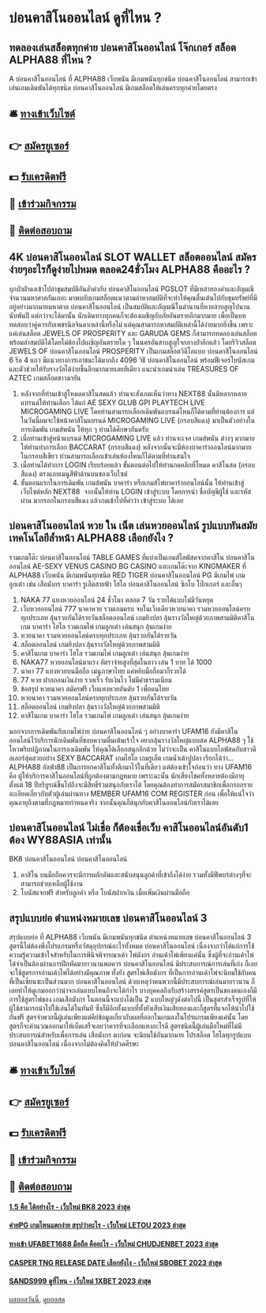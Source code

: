 # บ่อนคาสิโนออนไลน์ ดูที่ไหน ?
## ทดลองเล่นสล็อตทุกค่าย บ่อนคาสิโนออนไลน์ โจ๊กเกอร์ สล็อต ALPHA88 ที่ไหน ?
A บ่อนคาสิโนออนไลน์ ที่ ALPHA88 เว็บพนัน มีเกมพนันทุกชนิด บ่อนคาสิโนออนไลน์ สามารถเข้าเล่นเกมเดิมพันได้ทุกชนิด บ่อนคาสิโนออนไลน์ มีเกมสล็อตให้เล่นครบทุกค่ายโดยตรง

## 🛎 [ทางเข้าเว็บไซต์](https://bit.ly/3SdLNi2)
## 👉 [สมัครยูเซอร์](https://bit.ly/3SdLNi2)
## 💵 [รับเครดิตฟรี](https://bit.ly/3dyRKHj)
## 👑 [เข้าร่วมกิจกรรม](https://bit.ly/3dyRKHj)
## 📱 [ติดต่อสอบถาม](https://bit.ly/3dyRKHj)

## 4K บ่อนคาสิโนออนไลน์ SLOT WALLET สล็อตออนไลน์ สมัครง่ายๆอะไรก็ดูง่ายไปหมด ตลอด24ชั่วโมง ALPHA88 คืออะไร ?
บุกป่าฝ่าดงเข้าไปล่าขุมสมบัติอันล้ำค่ากับ บ่อนคาสิโนออนไลน์ PGSLOT ที่มีเหล่าทองคำและอัญมณีจำนวนมหาศาลกันเถอะ มาพบกับเกมสล็อตแนวตามล่าหาสมบัติที่จะทำให้คุณตื่นเต้นไปกับขุมทรัพย์ที่มีอยู่อย่างมากมายมหาศาล บ่อนคาสิโนออนไลน์ เป็นสมบัติและอัญมณีในตำนานที่หายสาบสูญไปนานนับพันปี แต่กว่าจะได้มานั้น นักเดินทางทุกคนก็จะต้องเผชิญกับภัยอันตรายอีกมากมาย เพื่อเป็นบททดสอบว่าคู่ควรกับเพชรนิลจินดาเหล่านี้หรือไม่ แต่คุณสามารถหาสมบัติเหล่านี้ได้ง่ายมากยิ่งขึ้น
เพราะ แค่เล่นสล็อต JEWELS OF PROSPERITY และ GARUDA GEMS ก็สามารถทดลองเล่นสล็อตพร้อมล่าสมบัติได้โดยไม่ต้องไปเผชิญอันตรายใด ๆ ในนครอันสาบสูญใจกลางป่าลึกแล้ว โดยรีวิวสล็อต JEWELS OF บ่อนคาสิโนออนไลน์ PROSPERITY เป็นเกมสล็อตวิดีโอแบบ บ่อนคาสิโนออนไลน์ 6 รีล 4 แถว มีแนวทางการเอาชนะได้มากถึง 4096 วิธี บ่อนคาสิโนออนไลน์ พร้อมฟีเจอร์โบนัสเกมและตัวช่วยให้รับรางวัลได้ง่ายขึ้นอีกมากมายเลยทีเดียว
แนะนำเกมน่าเล่น TREASURES OF AZTEC เกมสล็อตชาวมายัน
1. หลังจากที่ท่านเข้าสู่โหมดคาสิโนสดแล้ว ท่านจะสังเกตเห็นว่าทาง NEXT88 นั้นมีหลากหลายแบรนด์ให้ท่านเลือก ได้แก่ AE SEXY GLUB GPI PLAYTECH LIVE MICROGAMING LIVE โดยท่านสามารถเลือกเดิมพันแบรนด์ไหนก็ได้ตามที่ท่านต้องการ แต่ในวันนี้ผมจะใช้หน้าคาสิโนแบรนด์ MICROGAMING LIVE (กรอบสีแดง) มาเป็นตัวอย่างในการเดิมพัน เกมส์พนัน ให้ทุก ๆ ท่านได้ศึกษากันครับ
2. เมื่อท่านเข้าสู่หน้าแบรนด์ MICROGAMING LIVE แล้ว ท่านจะเจอ เกมส์พนัน ต่างๆ มากมาย ให้ท่านทำการเลือก BACCARAT (กรอบสีแดง) หลังจากนั้นจะมีห้องบาคาร่าออนไลน์มากมายในกรอบสีเขียว ท่านสามารถเลือกเข้าเล่นห้องไหนก็ได้ตามที่ท่านสนใจ
3. เมื่อท่านได้ทำการ LOGIN เรียบร้อยแล้ว ขั้นตอนต่อไปให้ท่านกดคลิกที่โหมด คาสิโนสด (กรอบสีแดง) ตรงแถบเมนูสีฟ้าด้านบนของเว็บไซต์
4. ขั้นตอนแรกในการเดิมพัน เกมส์พนัน บาคาร่า หรือเกมส์ไพ่บาคาร่าออนไลน์นั้น ให้ท่านเข้าสู่เว็บไซต์หลัก NEXT88  จากนั้นให้ท่าน LOGIN เข้าสู่ระบบ โดยการนำ ชื่อบัญชีผู้ใช้ และรหัสผ่าน มากรอกในกรอบสีแดง แล้วกดเข้าไปที่คำว่า เข้าสู่ระบบ ได้เลย

## บ่อนคาสิโนออนไลน์ หวย ใน เน็ต เล่นหวยออนไลน์ รูปแบบทันสมัย เทคโนโลยีล้ำหน้า ALPHA88 เลือกยังไง ?
รวมเกมโต๊ะ บ่อนคาสิโนออนไลน์ TABLE GAMES ที่แบ่งเป็นเกมส์ไลฟ์สดจากคาสิโน บ่อนคาสิโนออนไลน์ AE-SEXY VENUS CASINO BG CASINO และเกมโต๊ะจาก KINGMAKER ที่ ALPHA88 เว็บพนัน มีเกมพนันทุกชนิด RED TIGER บ่อนคาสิโนออนไลน์ PG มีเกมไพ่ เกมลูกเต๋า เช่น เสือมังกร บาคาร่า รูเล็ตสายฟ้า ไฮโล บ่อนคาสิโนออนไลน์ ซิกโบ โป๊กเกอร์ และอื่นๆ
1. NAKA 77 แทงหวยออนไลน์ 24 ชั่วโมง ตลอด 7 วัน รวยได้แบบไม่มีวันหยุด
2. เว็บหวยออนไลน์ 777 นาคาหวย รวมเกมครบ จบในเว็บเดียวหวยนาคา รวมหวยออนไลน์ครบทุกประเภท ลุ้นรวยกันได้รายวันสล็อตออนไลน์ เกมยิงปลา ลุ้นรางวัลใหญ่ด้วยภาพสามมิติคาสิโนเกม บาคาร่า ไฮโล รวมเกมไพ่ เกมลูกเต๋า เล่นสนุก ลุ้นเกมง่าย
3. หวยนาคา รวมหวยออนไลน์ครบทุกประเภท ลุ้นรวยกันได้รายวัน
4. สล็อตออนไลน์ เกมยิงปลา ลุ้นรางวัลใหญ่ด้วยภาพสามมิติ
5. คาสิโนเกม บาคาร่า ไฮโล รวมเกมไพ่ เกมลูกเต๋า เล่นสนุก ลุ้นเกมง่าย
6. NAKA77 หวยออนไลน์มาแรง อัตราจ่ายสูงที่สุดในลาว เล่น 1 บาท ได้ 1000
7. นาคา 77 แทงหวยบนมือถือ เมนูภาษาไทย แค่หยิบมือถือมาก็รวยได้
8. 77 หวย ฝากถอนเงินง่าย รวยเร็ว รับเงินไว ไม่มีค่าธรรมเนียม
9. ข้อสรุป หวยนาคา สมัครฟรี เว็บแทงหวยอันดับ 1 เพื่อคนไทย
10. หวยนาคา รวมหวยออนไลน์ครบทุกประเภท ลุ้นรวยกันได้รายวัน
11. สล็อตออนไลน์ เกมยิงปลา ลุ้นรางวัลใหญ่ด้วยภาพสามมิติ
12. คาสิโนเกม บาคาร่า ไฮโล รวมเกมไพ่ เกมลูกเต๋า เล่นสนุก ลุ้นเกมง่าย

นอกจากการเดิมพันกับเกมไพ่ง่าย บ่อนคาสิโนออนไลน์ ๆ อย่างบาคาร่า UFAM16 ยังมีคาสิโนออนไลน์ไว้บริการนักเดิมพันที่ชอบความตื่นเต้นเร้าใจ อยากลุ้นรางวัลใหญ่แบบสด ALPHA88 ๆ ใช้ไหวพริบปฏิภาณในการลงเดิมพัน ให้คุณได้เลือกสนุกอีกด้วย ไม่ว่าจะเป็น คาสิโนแบบไลฟ์สดกับสาวดีลเลอร์สุดสวยอย่าง SEXY BACCARAT เกมไฮโล เกมรูเล็ต เกมน้ำเต้าปูปลา เรียกได้ว่า… ALPHA88 อัลฟ่า88 เป็นการยกคาสิโนทั้งตึกมาไว้ในที่เดียว
แต่ต้องเข้าใจก่อนว่า ทาง UFAM16 คือ ผู้ให้บริการคาสิโนออนไลน์ที่ถูกต้องตามกฎหมาย เพราะฉะนั้น นักเสี่ยงโชคทั้งหลายต้องมีอายุตั้งแต่ 18 ปีบริบูรณ์ขึ้นไปถึงจะมีสิทธิ์ร่วมสนุกกับเราได้ โดยคุณต้องทำการสมัครสมาชิกเพื่อกรอกรายละเอียดเกี่ยวกับตัวผู้เล่นผ่านทาง MEMBER UFAM16 COM REGISTER ก่อน เพื่อให้แน่ใจว่าคุณอายุถึงตามที่กฎหมายกำหนดจริง จากนั้นคุณก็สนุกกับคาสิโนออนไลน์กับเราได้เลย

## บ่อนคาสิโนออนไลน์ ไม่เชื่อ ก็ต้องเชื่อเว็บ คาสิโนออนไลน์อันดับ1 ต้อง WY88ASIA เท่านั้น
BK8 บ่อนคาสิโนออนไลน์ บ่อนคาสิโนออนไลน์
1. คาสิโน บนมือถือควรจะมีการผลักดันและสนับสนุนลูกค้าที่เข้าถึงได้ง่าย รวมทั้งมีฟีพบร์ต่างๆที่จะสามารถช่วยเหลือผู้ใช้งาน
2. โบนัสแจกฟรี สำหรับลูกค้า หรือ โบนัสฝากเงิน เมื่อเพิ่มเงินผ่านมือถือ

## สรุปแบบย่อ ตำแหน่งหมายเลข บ่อนคาสิโนออนไลน์ 3
สรุปแบบย่อ ที่ ALPHA88 เว็บพนัน มีเกมพนันทุกชนิด ตำแหน่งหมายเลข บ่อนคาสิโนออนไลน์ 3 สูตรนี้ไม่ต้องพึ่งโปรแกรมหรือวัสดุอุปกรณ์อะไรทั้งหมด บ่อนคาสิโนออนไลน์ เนื่องจากว่าได้แก่การใช้ความรู้ความเข้าใจสำหรับในการพินิจพิจารณาเค้า ไพ่มังกร อ่านเค้าไพ่เพียงแค่นั้น ซึ่งผู้ที่จะอ่านเค้าไพ่ได้จำเป็นต้องผ่านการฝึกหัดมายาวนานพอควร บ่อนคาสิโนออนไลน์ มีประสบการณ์การเล่นที่เก่ง ก็เลยจะใช้สูตรการอ่านเค้าไพ่ได้อย่างมีคุณภาพ ทั้งยัง สูตรไพ่เสือมังกร ที่เป็นการอ่านเค้าไพ่จะนิยมใช้กับคนที่เป็นเซียนซะเป็นส่วนมาก บ่อนคาสิโนออนไลน์ ด้วยเหตุว่าคนพวกนี้มีประสบการณ์เล่นมายาวนาน ก็เลยทำให้ดูเกมออกว่าน่าจะเล่นแบบไหนถึงจะได้กำไร บางบุคคลถึงกับสร้างสรรค์สูตรเป็นของตนเองก็มี
การใช้สูตรไพ่ของ เกมเสือมังกร ในตอนนี้จะแบ่งได้เป็น 2 แบบใหญ่ๆดังต่อไปนี้
เป็นสูตรสำเร็จรูปที่ให้ผู้ใช้สามารถนำไปใช้เล่นได้ในทันที ซึ่งก็มีอีกทั้งแบบที่ทั้งยังเสียเงินเสียทองและก็สูตรที่แจกให้นำไปใช้กันฟรี สูตรจำพวกนี้ผู้เล่นเพียงแต่คีย์ข้อมูลเกี่ยวกับผลที่ออกในเกมลงในโปรแกรมเพียงแค่นั้น โดยสูตรก็จะคำนวณออกมาให้เบ็ดเสร็จเลยว่าควรที่จะเลือกแทงอะไรดี สูตรชนิดนี้ผู้เล่นมือใหม่ที่ไม่มีประสบการณ์สำหรับเพื่อการเล่น เสือมังกร มาก่อน จะนิยมใช้กันมากมาย โปรสล็อต ไฮโลทุกรูปแบบ บ่อนคาสิโนออนไลน์ เนื่องจากไม่ต้องคิดให้ปวดศีรษะ

## 🛎 [ทางเข้าเว็บไซต์](https://bit.ly/3SdLNi2)
## 👉 [สมัครยูเซอร์](https://bit.ly/3SdLNi2)
## 💵 [รับเครดิตฟรี](https://bit.ly/3dyRKHj)
## 👑 [เข้าร่วมกิจกรรม](https://bit.ly/3dyRKHj)
## 📱 [ติดต่อสอบถาม](https://bit.ly/3dyRKHj)

#### [1.5 คือ ได้อย่างไร - เว็บใหม่ BK8 2023 ล่าสุด](https://atom.io/themes/1.5%20คือ%20ได้อย่างไร%20-%20เว็บใหม่%20bk8%202023%20ล่าสุด)
#### [ค่ายPG เกมไหนแตกง่าย สรุปว่าอะไร - เว็บใหม่ LETOU 2023 ล่าสุด](https://atom.io/themes/ค่ายpg%20เกมไหนแตกง่าย%20สรุปว่าอะไร%20-%20เว็บใหม่%20letou%202023%20ล่าสุด)
#### [ทางเข้า UFABET1688 มือถือ คืออะไร - เว็บใหม่ CHUDJENBET 2023 ล่าสุด](https://atom.io/themes/ทางเข้า%20ufabet1688%20มือถือ%20คืออะไร%20-%20เว็บใหม่%20chudjenbet%202023%20ล่าสุด)
#### [CASPER TNG RELEASE DATE เลือกยังไง - เว็บใหม่ SBOBET 2023 ล่าสุด](https://atom.io/themes/casper%20tng%20release%20date%20เลือกยังไง%20-%20เว็บใหม่%20sbobet%202023%20ล่าสุด)
#### [SANDS999 ดูที่ไหน - เว็บใหม่ 1XBET 2023 ล่าสุด](https://atom.io/themes/sands999%20ดูที่ไหน%20-%20เว็บใหม่%201xbet%202023%20ล่าสุด)

[ผลบอลวันนี้](https://siamsport.tv "ผลบอลวันนี้"), [ดูบอลสด](https://siamsport.tv/ดูบอลสด "ดูบอลสด")